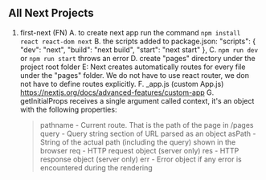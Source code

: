 ## All Next Projects

1. first-next (FN)
   A. to create next app run the command `npm install react react-dom next`
   B. the scripts added to package.json:
   "scripts": {
   "dev": "next",
   "build": "next build",
   "start": "next start"
   },
   C. `npm run dev` or `npm run start` throws an error
   D. create "pages" directory under the project root folder
   E: Next creates automatically routes for every file under the "pages" folder. We do not have to use react router, we don not have to define routes explicitly.
   F. _app.js (custom App.js) https://nextjs.org/docs/advanced-features/custom-app
   G. getInitialProps receives a single argument called context, it's an object with the following properties:
      >pathname - Current route. That is the path of the page in /pages
      >query - Query string section of URL parsed as an object
      >asPath - String of the actual path (including the query) shown in the browser
      >req - HTTP request object (server only)
      >res - HTTP response object (server only)
      >err - Error object if any error is encountered during the rendering